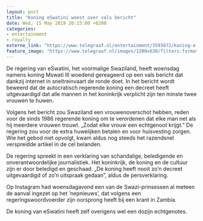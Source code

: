 ```yaml
---
layout: post
title: "Koning eSwatini woest over vals bericht"
date: Wed, 15 May 2019 20:15:00 +0200
categories: 
- entertainment 
- royalty 
externe_link: "https://www.telegraaf.nl/entertainment/3593872/koning-e-swatini-woest-over-vals-bericht"
feature_image: "https://www.telegraaf.nl/images/1200x630/filters:format(jpeg):quality(80)/cdn-kiosk-api.telegraaf.nl/992f57c4-773b-11e9-9ace-02d2fb1aa1d7.jpg"
---
```


<p class="intro">De regering van eSwatini, het voormalige Swaziland, heeft woensdag namens koning Mswati III woedend gereageerd op een vals bericht dat dankzij internet in sneltreinvaart de ronde doet. In het bericht wordt beweerd dat de autocratisch regerende koning een decreet heeft uitgevaardigd dat alle mannen in het koninkrijk verplicht zijn ten minste twee vrouwen te huwen.</p> <p>Volgens het bericht zou Swaziland een vrouwenoverschot hebben, reden voor de sinds 1986 regerende koning om te verordenen dat elke man net als hij meerdere vrouwen trouwt. „Zodat elke vrouw een echtgenoot krijgt.” De regering zou voor de extra huwelijken betalen en voor huisvesting zorgen. Wie het gebod niet opvolgt, kwam aldus nog steeds het razendsnel verspreidde artikel in de cel belanden.</p><p>De regering spreekt in een verklaring van schandalige, beledigende en onverantwoordelijke journalistiek. Het koninkrijk, de koning en de cultuur zijn er door beledigd en geschaad. „De koning heeft nooit zo’n decreet uitgevaardigd of zo’n uitspraak gedaan”, aldus de persverklaring.</p><p>Op Instagram had woensdagavond een van de Swazi-prinsessen al meteen de aanval ingezet op het ’nepnieuws’, dat volgens een regeringswoordvoerder zijn oorsprong heeft bij een krant in Zambia.</p><p>De koning van eSwatini heeft zelf overigens wel een dozijn echtgenotes.</p>
